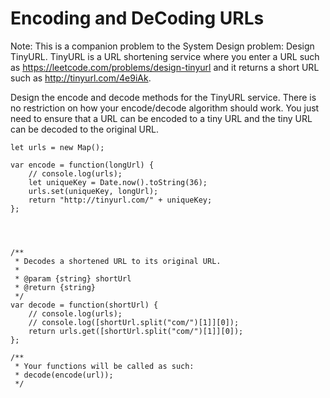 # Encoding and DeCoding URLs

Note: This is a companion problem to the System Design problem: Design TinyURL.
TinyURL is a URL shortening service where you enter a URL such as https://leetcode.com/problems/design-tinyurl and it returns a short URL such as http://tinyurl.com/4e9iAk.

Design the encode and decode methods for the TinyURL service. There is no restriction on how your encode/decode algorithm should work. You just need to ensure that a URL can be encoded to a tiny URL and the tiny URL can be decoded to the original URL.

```
let urls = new Map();

var encode = function(longUrl) {
    // console.log(urls);
    let uniqueKey = Date.now().toString(36);
    urls.set(uniqueKey, longUrl);
    return "http://tinyurl.com/" + uniqueKey;
};




/**
 * Decodes a shortened URL to its original URL.
 *
 * @param {string} shortUrl
 * @return {string}
 */
var decode = function(shortUrl) {
    // console.log(urls);
    // console.log([shortUrl.split("com/")[1]][0]);
    return urls.get([shortUrl.split("com/")[1]][0]);
};

/**
 * Your functions will be called as such:
 * decode(encode(url));
 */
```
